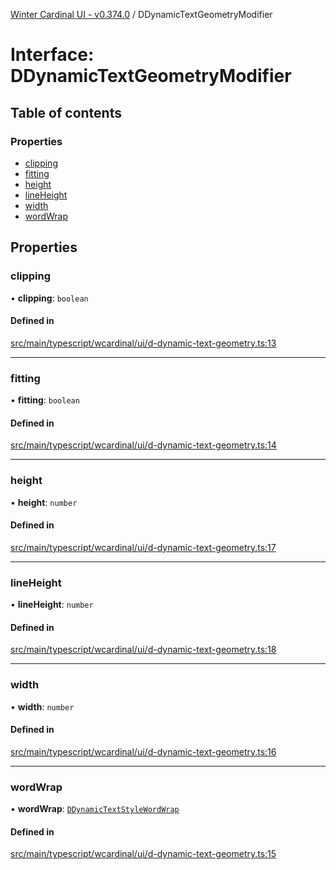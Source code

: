 [Winter Cardinal UI - v0.374.0](../index.md) / DDynamicTextGeometryModifier

# Interface: DDynamicTextGeometryModifier

## Table of contents

### Properties

- [clipping](DDynamicTextGeometryModifier.md#clipping)
- [fitting](DDynamicTextGeometryModifier.md#fitting)
- [height](DDynamicTextGeometryModifier.md#height)
- [lineHeight](DDynamicTextGeometryModifier.md#lineheight)
- [width](DDynamicTextGeometryModifier.md#width)
- [wordWrap](DDynamicTextGeometryModifier.md#wordwrap)

## Properties

### clipping

• **clipping**: `boolean`

#### Defined in

[src/main/typescript/wcardinal/ui/d-dynamic-text-geometry.ts:13](https://github.com/winter-cardinal/winter-cardinal-ui/blob/v0.310.1/src/main/typescript/wcardinal/ui/d-dynamic-text-geometry.ts#L13)

___

### fitting

• **fitting**: `boolean`

#### Defined in

[src/main/typescript/wcardinal/ui/d-dynamic-text-geometry.ts:14](https://github.com/winter-cardinal/winter-cardinal-ui/blob/v0.310.1/src/main/typescript/wcardinal/ui/d-dynamic-text-geometry.ts#L14)

___

### height

• **height**: `number`

#### Defined in

[src/main/typescript/wcardinal/ui/d-dynamic-text-geometry.ts:17](https://github.com/winter-cardinal/winter-cardinal-ui/blob/v0.310.1/src/main/typescript/wcardinal/ui/d-dynamic-text-geometry.ts#L17)

___

### lineHeight

• **lineHeight**: `number`

#### Defined in

[src/main/typescript/wcardinal/ui/d-dynamic-text-geometry.ts:18](https://github.com/winter-cardinal/winter-cardinal-ui/blob/v0.310.1/src/main/typescript/wcardinal/ui/d-dynamic-text-geometry.ts#L18)

___

### width

• **width**: `number`

#### Defined in

[src/main/typescript/wcardinal/ui/d-dynamic-text-geometry.ts:16](https://github.com/winter-cardinal/winter-cardinal-ui/blob/v0.310.1/src/main/typescript/wcardinal/ui/d-dynamic-text-geometry.ts#L16)

___

### wordWrap

• **wordWrap**: [`DDynamicTextStyleWordWrap`](../index.md#ddynamictextstylewordwrap-1)

#### Defined in

[src/main/typescript/wcardinal/ui/d-dynamic-text-geometry.ts:15](https://github.com/winter-cardinal/winter-cardinal-ui/blob/v0.310.1/src/main/typescript/wcardinal/ui/d-dynamic-text-geometry.ts#L15)
